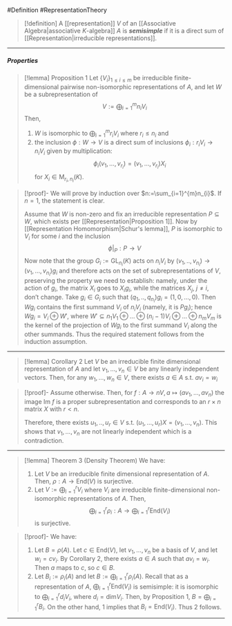 #Definition #RepresentationTheory 

> [!definition]
> A [[representation]] $V$ of an [[Associative Algebra|associative $K$-algebra]] $A$  is ***semisimple*** if it is a direct sum of [[Representation|irreducible representations]].
---
##### Properties
> [!lemma] Proposition 1
> Let $\{ V_{i} \}_{1\leq i\leq m}$ be irreducible finite-dimensional pairwise non-isomorphic representations of $A$, and let $W$ be a subrepresentation of $$V:=\bigoplus_{i=1}^mn_{i}V_{i} $$Then, 
> 1. $W$ is isomorphic to $\bigoplus_{i=1}^mr_{i}V_{i}$ where $r_{i}\leq n_{i}$ and 
> 2. the inclusion $\phi:W\to V$ is a direct sum of inclusions $\phi_{i}:r_{i}V_{i}\to n_{i}V_{i}$ given by multiplication: $$\phi_{i}(v_{1},\dots,v_{r_{i}})=(v_{1},\dots,v_{r_{i}})X_{i}$$for $X_{i}\in \text{M}_{r_{i},n_{i}}(K)$.

> [!proof]-
> We will prove by induction over $n:=\sum_{i=1}^{m}n_{i}$. If $n=1$, the statement is clear.
> 
> Assume that $W$ is non-zero and fix an irreducible representation $P\subseteq W$, which exists per [[Representation|Proposition 1]]. Now by [[Representation Homomorphism|Schur's lemma]], $P$ is isomorphic to $V_{i}$ for some $i$ and the inclusion $$\phi|_{P}:P\to V$$
> Now note that the group $G_{i}:=\text{GL}_{n_{i}}(K)$ acts on $n_{i}V_{i}$ by $(v_{1},..,v_{n_{i}})\to(v_{1},\dots,v_{n_{i}})g_{i}$ and therefore acts on the set of subrepresentations of $V$, preserving the property we need to establish: namely, under the action of $g_{i}$, the matrix $X_{i}$ goes to $X_{i}g_{i}$, while the matrices $X_{j}$, $j\neq i$, don’t change. Take $g_{i}\in G_{i}$ such that $(q_{1},..,q_{n_{i}})g_{i}=(1,0,\dots,0)$. Then $Wg_{i}$ contains the first summand $V_{i}$ of $n_{i}V_{i}$ (namely, it is $Pg_{i}$); hence $Wg_{i}=V_{i}\oplus W'$, where $W'\subseteq n_{1}V_{1}\oplus\dots \oplus(n_{i}-1)V_{i}\oplus\dots \oplus n_{m}V_{m}$ is the kernel of the projection of $Wg_{i}$ to the first summand $V_{i}$ along the other summands. Thus the required statement follows from the induction assumption.
---
> [!lemma] Corollary 2
> Let $V$ be an irreducible finite dimensional representation of $A$ and let $v_{1},\dots,v_{n}\in V$ be any linearly independent vectors. Then, for any $w_{1},\dots,w_{n}\in V$, there exists $a\in A$ s.t. $av_i=w_{i}$

> [!proof]-
> Assume otherwise. Then, for $f:A\to nV,a\mapsto(av_{1},\dots,av_{n})$ the image $\text{Im }f$ is a proper subrepresentation and corresponds to an $r \times n$ matrix $X$ with $r<n$.
> 
> Therefore, there exists $u_{1},..,u_{r}\in V$ s.t. $(u_{1},\dots,u_{r})X=(v_{1},\dots,v_{n})$. This shows that $v_{1},\dots,v_{n}$ are not linearly independent which is a contradiction.
---
> [!lemma] Theorem 3 (Density Theorem)
> We have: 
> 1. Let $V$ be an irreducible finite dimensional representation of $A$. Then, $\rho:A\to \text{End}(V)$ is surjective.
> 2. Let $V:=\bigoplus_{i=1}^rV_{i}$ where $V_{i}$ are irreducible finite-dimensional non-isomorphic representations of $A$. Then, $$\bigoplus _{i=1}^r\rho_{i}:A\to\bigoplus _{i=1}^r\text{End}(V_{i})$$is surjective.

> [!proof]-
> We have: 
> 1. Let $B=\rho(A)$. Let $c\in \text{End}(V)$, let $v_{1},\dots,v_{n}$ be a basis of $V$, and let $w_{i}=cv_{i}$. By Corollary 2, there exists $a\in A$ such that $av_{i}=w_{i}$. Then $a$ maps to $c$, so $c\in B$.
> 2. Let $B_{i}:=\rho_{i}(A)$ and let $B:=\bigoplus _{i=1}^r\rho_{i}(A)$. Recall that as a representation of $A$, $\bigoplus _{i=1}^r\text{End}(V_{i})$ is semisimple: it is isomorphic to $\bigoplus _{i=1}^r d_{i}V_{i}$, where $d_{i}=\text{dim}V_{i}$. Then, by Proposition 1, $B=\bigoplus _{i=1}^rB_{i}$. On the other hand, 1 implies that $B_{i}=\text{End}(V_{i})$. Thus 2 follows.
---
